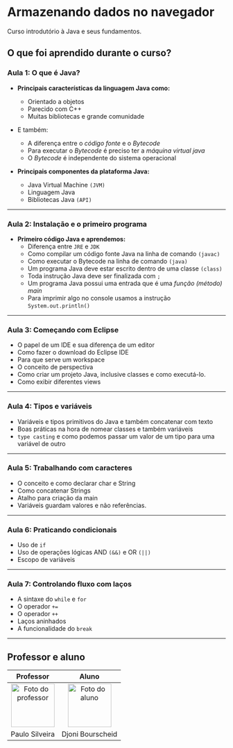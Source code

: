 # Armazenando dados no navegador

Curso introdutório à Java e seus fundamentos.

## O que foi aprendido durante o curso?

### Aula 1: O que é Java?

- **Principais características da linguagem Java como:**
  - Orientado a objetos
  - Parecido com C++
  - Muitas bibliotecas e grande comunidade
- E também:
  - A diferença entre o *código fonte* e o *Bytecode*
  - Para executar o *Bytecode* é preciso ter a *máquina virtual java*
  - O *Bytecode* é independente do sistema operacional

- **Principais componentes da plataforma Java:**
  - Java Virtual Machine `(JVM)`
  - Linguagem Java
  - Bibliotecas Java `(API)`

---

### Aula 2: Instalação e o primeiro programa

- **Primeiro código Java e aprendemos:**
  - Diferença entre `JRE` e `JDK`
  - Como compilar um código fonte Java na linha de comando `(javac)`
  - Como executar o Bytecode na linha de comando `(java)`
  - Um programa Java deve estar escrito dentro de uma classe `(class)`
  - Toda instrução Java deve ser finalizada com `;`
  - Um programa Java possui uma entrada que é uma *função (método) main*
  - Para imprimir algo no console usamos a instrução `System.out.println()`
  
---

### Aula 3: Começando com Eclipse

- O papel de um IDE e sua diferença de um editor
- Como fazer o download do Eclipse IDE
- Para que serve um workspace
- O conceito de perspectiva
- Como criar um projeto Java, inclusive classes e como executá-lo.
- Como exibir diferentes views

---

### Aula 4: Tipos e variáveis

- Variáveis e tipos primitivos do Java e também concatenar com texto
- Boas práticas na hora de nomear classes e também variáveis
- `type casting` e como podemos passar um valor de um tipo para uma variável de outro

---

### Aula 5: Trabalhando com caracteres

- O conceito e como declarar char e String
- Como concatenar Strings
- Atalho para criação da main
- Variáveis guardam valores e não referências.

---

### Aula 6: Praticando condicionais

- Uso de `if`
- Uso de operações lógicas AND `(&&)` e OR `(||)`
- Escopo de variáveis

---

### Aula 7: Controlando fluxo com laços

- A sintaxe do `while` e `for`
- O operador `+=`
- O operador ``++``
- Laços aninhados
- A funcionalidade do `break`

----

## Professor e aluno

Professor | Aluno
:---:     | :---:
<a href="https://github.com/peas" target="_blank" rel="noopener noreferrer"><img width="100" height="100" src="https://github.com/peas.png" alt="Foto do professor" title="Foto do professor"></a> | <a href="https://github.com/djonibourscheid" target="_blank" rel="noopener noreferrer"><img width="100" height="100" src="https://github.com/djonibourscheid.png" alt="Foto do aluno" title="Foto do aluno"></a>
Paulo Silveira |Djoni Bourscheid
